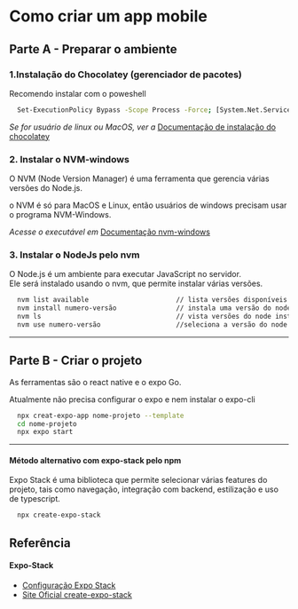# Como criar um app mobile


## Parte A - Preparar o ambiente



### 1.Instalação do Chocolatey (gerenciador de pacotes)
Recomendo instalar com o poweshell

```bash 
  Set-ExecutionPolicy Bypass -Scope Process -Force; [System.Net.ServicePointManager]::SecurityProtocol = [System.Net.ServicePointManager]::SecurityProtocol -bor 3072; iex ((New-Object System.Net.WebClient).DownloadString('https://community.chocolatey.org/install.ps1'))
```


_Se for usuário de linux ou MacOS, ver a_ [Documentação de instalação do chocolatey](https://chocolatey.org/install)



### 2. Instalar o NVM-windows

O NVM (Node Version Manager) é uma ferramenta que gerencia várias versões do Node.js.


o NVM é só para MacOS e Linux, então usuários de windows precisam usar o programa NVM-Windows.

 _Acesse o executável em_ [Documentação nvm-windows](https://github.com/coreybutler/nvm-windows/releases)



### 3. Instalar o NodeJs pelo nvm

O Node.js é um ambiente para executar JavaScript no servidor. <br>
Ele será instalado usando o nvm, que permite instalar várias versões. 

```bash 
  nvm list available                      // lista versões disponíveis
  nvm install numero-versão               // instala uma versão do node
  nvm ls                                  // vista versões do node instaladas na máquina
  nvm use numero-versão                   //seleciona a versão do node
```
------------------------------
## Parte B - Criar o projeto

As ferramentas são o react native e o expo Go. 

Atualmente não precisa configurar o expo e nem instalar o expo-cli


```bash
  npx creat-expo-app nome-projeto --template 
  cd nome-projeto
  npx expo start
```


----------------------
#### Método alternativo com expo-stack pelo npm

Expo Stack é uma biblioteca que permite selecionar várias features do projeto, tais como navegação, integração com backend, estilização e uso de typescript. 

```bash
  npx create-expo-stack
```


## Referência

#### Expo-Stack
 - [Configuração Expo Stack](https://www.youtube.com/watch?v=JxAxBGN5QRo)
 - [Site Oficial create-expo-stack](https://createexpostack.com/)

